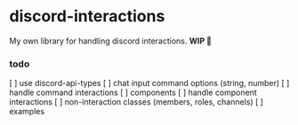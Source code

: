 # discord-interactions

My own library for handling discord interactions. **WIP 🚧**

### todo

[ ] use discord-api-types
[ ] chat input command options (string, number)
[ ] handle command interactions
[ ] components
[ ] handle component interactions
[ ] non-interaction classes (members, roles, channels)
[ ] examples
